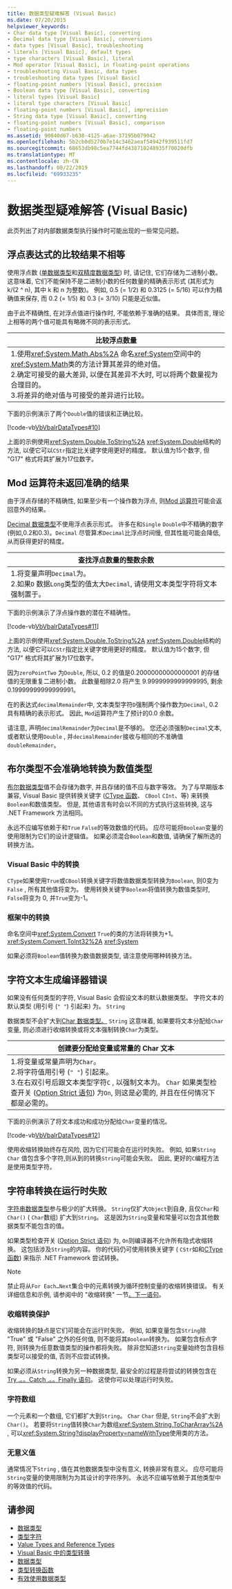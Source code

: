 ```yaml
---
title: 数据类型疑难解答 (Visual Basic)
ms.date: 07/20/2015
helpviewer_keywords:
- Char data type [Visual Basic], converting
- Decimal data type [Visual Basic], conversions
- data types [Visual Basic], troubleshooting
- literals [Visual Basic], default types
- type characters [Visual Basic], literal
- Mod operator [Visual Basic], in floating-point operations
- troubleshooting Visual Basic, data types
- troubleshooting data types [Visual Basic]
- floating-point numbers [Visual Basic], precision
- Boolean data type [Visual Basic], converting
- literal types [Visual Basic]
- literal type characters [Visual Basic]
- floating-point numbers [Visual Basic], imprecision
- String data type [Visual Basic], converting
- floating-point numbers [Visual Basic], comparison
- floating-point numbers
ms.assetid: 90040d67-b630-4125-a6ae-37195b079042
ms.openlocfilehash: 5b2cb0d5270b7e14c3462aeaf54942f939511fd7
ms.sourcegitcommit: 68653db98c5ea7744fd438710248935f70020dfb
ms.translationtype: MT
ms.contentlocale: zh-CN
ms.lasthandoff: 08/22/2019
ms.locfileid: "69933235"
---
```

# <a name="troubleshooting-data-types-visual-basic"></a>数据类型疑难解答 (Visual Basic)
此页列出了对内部数据类型执行操作时可能出现的一些常见问题。  
  
## <a name="floating-point-expressions-do-not-compare-as-equal"></a>浮点表达式的比较结果不相等  
 使用浮点数 ([单数据类型](../../../../visual-basic/language-reference/data-types/single-data-type.md)和[双精度数据类型](../../../../visual-basic/language-reference/data-types/double-data-type.md)) 时, 请记住, 它们存储为二进制小数。 这意味着, 它们不能保持不是二进制小数的任何数量的精确表示形式 (其形式为 k/(2 ^ n), 其中 k 和 n 为整数)。 例如, 0.5 (= 1/2) 和 0.3125 (= 5/16) 可以作为精确值来保存, 而 0.2 (= 1/5) 和 0.3 (= 3/10) 只能是近似值。  
  
 由于此不精确性, 在对浮点值进行操作时, 不能依赖于准确的结果。 具体而言, 理论上相等的两个值可能具有略微不同的表示形式。  
  
| 比较浮点数量 | 
|---| 
|1.使用<xref:System.Math.Abs%2A> 命名<xref:System>空间中的<xref:System.Math>类的方法计算其差异的绝对值。<br />2.确定可接受的最大差异, 以便在其差异不大时, 可以将两个数量视为合理目的。<br />3.将差异的绝对值与可接受的差异进行比较。|  
  
 下面的示例演示了两个`Double`值的错误和正确比较。  
  
 [!code-vb[VbVbalrDataTypes#10](~/samples/snippets/visualbasic/VS_Snippets_VBCSharp/VbVbalrDataTypes/VB/Class1.vb#10)]  
  
 上面的示例使用<xref:System.Double.ToString%2A> <xref:System.Double>结构的方法, 以便它可以`CStr`指定比关键字使用更好的精度。 默认值为15个数字, 但 "G17" 格式将其扩展为17位数字。  
  
## <a name="mod-operator-does-not-return-accurate-result"></a>Mod 运算符未返回准确的结果  
 由于浮点存储的不精确性, 如果至少有一个操作数为浮点, 则[Mod 运算符](../../../../visual-basic/language-reference/operators/mod-operator.md)可能会返回意外的结果。  
  
 [Decimal 数据类型](../../../../visual-basic/language-reference/data-types/decimal-data-type.md)不使用浮点表示形式。 许多在和`Single` `Double`中不精确的数字(例如,0.2和0.3)。`Decimal` 尽管算术`Decimal`比浮点时间慢, 但其性能可能会降低, 从而获得更好的精度。  
  
|查找浮点数量的整数余数|  
|---|  
|1.将变量声明`Decimal`为。<br />2.如果`D` 数据`Long`类型的值太大`Decimal`, 请使用文本类型字符将文本强制置于。|  
  
 下面的示例演示了浮点操作数的潜在不精确性。  
  
 [!code-vb[VbVbalrDataTypes#11](~/samples/snippets/visualbasic/VS_Snippets_VBCSharp/VbVbalrDataTypes/VB/Class1.vb#11)]  
  
 上面的示例使用<xref:System.Double.ToString%2A> <xref:System.Double>结构的方法, 以便它可以`CStr`指定比关键字使用更好的精度。 默认值为15个数字, 但 "G17" 格式将其扩展为17位数字。  
  
 因为`zeroPointTwo` 为`Double`, 所以, 0.2 的值是0.20000000000000001 的存储值的无限重复二进制小数。 此数量相除2.0 将产生 9.9999999999999995, 剩余0.19999999999999991。  
  
 在的表达式`decimalRemainder`中, 文本类型字符`D`强制两个操作数为`Decimal`, 0.2 具有精确的表示形式。 因此, `Mod`运算符产生了预计的0.0 余数。  
  
 请注意, 声明`decimalRemainder`为`Decimal`是不够的。 您还必须强制`Decimal`文本, 或者默认使用`Double` , 并`decimalRemainder`接收与相同的不准确值`doubleRemainder`。  
  
## <a name="boolean-type-does-not-convert-to-numeric-type-accurately"></a>布尔类型不会准确地转换为数值类型  
 [布尔数据类型](../../../../visual-basic/language-reference/data-types/boolean-data-type.md)值不会存储为数字, 并且存储的值不应与数字等效。 为了与早期版本兼容, Visual Basic 提供转换关键字 ([CType 函数](../../../../visual-basic/language-reference/functions/ctype-function.md)、 `CBool` `CInt`、等) 来转换`Boolean`和数值类型。 但是, 其他语言有时会以不同的方式执行这些转换, 这与 .NET Framework 方法相同。  
  
 永远不应编写依赖于和`True` `False`的等效数值的代码。 应尽可能将`Boolean`变量的使用限制为它们的设计逻辑值。 如果必须混合`Boolean`和数值, 请确保了解所选的转换方法。  
  
### <a name="conversion-in-visual-basic"></a>Visual Basic 中的转换  
 `CType`如果使用`True`或`CBool`转换关键字将数值数据类型转换为`Boolean`, 则0变为`False` , 所有其他值将变为。 使用转换关键字`Boolean`将值转换为数值类型时, `False`将变为 0, 并`True`变为-1。  
  
### <a name="conversion-in-the-framework"></a>框架中的转换  
 命名空间中<xref:System.Convert> `True`的类的方法将转换为+1。<xref:System.Convert.ToInt32%2A> <xref:System>  
  
 如果必须将`Boolean`值转换为数值数据类型, 请注意使用哪种转换方法。  
  
## <a name="character-literal-generates-compiler-error"></a>字符文本生成编译器错误  
 如果没有任何类型的字符, Visual Basic 会假设文本的默认数据类型。 字符文本的默认类型 (用引号 (`" "`) 引起来) 为。 `String`  
  
 数据类型不会扩大到[Char 数据类型。](../../../../visual-basic/language-reference/data-types/char-data-type.md) `String` 这意味着, 如果要将文本分配给`Char`变量, 则必须进行收缩转换或将文本强制转换`Char`为类型。  

|创建要分配给变量或常量的 Char 文本|
|---|  
|1.将变量或常量声明为`Char`。<br />2.将字符值用引号 (`" "`) 引起来。<br />3.在右双引号后跟文本类型字符`C` , 以强制文本为。 `Char` 如果类型检查开关 ([Option Strict 语句](../../../../visual-basic/language-reference/statements/option-strict-statement.md)) 为`On`, 则这是必需的, 并且在任何情况下都是必需的。|  
  
 下面的示例演示了将文本成功和成功分配给`Char`变量的情况。  
  
 [!code-vb[VbVbalrDataTypes#12](~/samples/snippets/visualbasic/VS_Snippets_VBCSharp/VbVbalrDataTypes/VB/Class1.vb#12)]  
  
 使用收缩转换始终存在风险, 因为它们可能会在运行时失败。 例如, 如果`String` `Char` 值包含多个字符,则从到的转换`String`可能会失败。 因此, 更好的`C`编程方法是使用类型字符。  
  
## <a name="string-conversion-fails-at-run-time"></a>字符串转换在运行时失败  
 [字符串数据类型](../../../../visual-basic/language-reference/data-types/string-data-type.md)参与极少的扩大转换。 `String`仅扩大`Object`到自身, 且仅`Char`和`Char()` ( `Char`数组) 扩大到`String`。 这是因为`String`变量和常量可以包含其他数据类型不能包含的值。  
  
 如果类型检查开关 ([Option Strict 语句](../../../../visual-basic/language-reference/statements/option-strict-statement.md)) 为, `On`则编译器不允许所有隐式收缩转换。 这包括涉及`String`的内容。 你的代码仍可使用转换关键字 ( `CStr`如和[CType 函数](../../../../visual-basic/language-reference/functions/ctype-function.md)) 来指示 .NET Framework 尝试转换。  
  
> [!NOTE]
> 禁止将从`For Each…Next`集合中的元素转换为循环控制变量的收缩转换错误。 有关详细信息和示例, 请参阅中的 "收缩转换" 一节[。下一语句](../../../../visual-basic/language-reference/statements/for-each-next-statement.md)。  
  
### <a name="narrowing-conversion-protection"></a>收缩转换保护  
 收缩转换的缺点是它们可能会在运行时失败。 例如, 如果变量包含`String`除 "True" 或 "False" 之外的任何值, 则不能将其`Boolean`转换为。 如果包含标点字符, 则转换为任意数值类型的操作都将失败。 除非您知道`String`变量始终包含目标类型可以接受的值, 否则不应尝试转换。  
  
 如果必须从`String`转换为另一种数据类型, 最安全的过程是将尝试的转换包含在[Try .。。Catch .。。Finally 语句](../../../../visual-basic/language-reference/statements/try-catch-finally-statement.md)。 这使你可以处理运行时失败。  
  
### <a name="character-arrays"></a>字符数组  
 一个元素和一个数组, 它们都扩大到`String`。 `Char` `Char` 但是, `String`不会扩大到`Char()`。 若要将`String`值转换`Char`为数组<xref:System.String.ToCharArray%2A> , 可以<xref:System.String?displayProperty=nameWithType>使用类的方法。  
  
### <a name="meaningless-values"></a>无意义值  
 通常情况下`String` , 值在其他数据类型中没有意义, 转换非常有意义。 应尽可能将`String`变量的使用限制为为其设计的字符序列。 永远不应编写依赖于其他类型中的等效值的代码。  
  
## <a name="see-also"></a>请参阅

- [数据类型](../../../../visual-basic/programming-guide/language-features/data-types/index.md)
- [类型字符](../../../../visual-basic/programming-guide/language-features/data-types/type-characters.md)
- [Value Types and Reference Types](../../../../visual-basic/programming-guide/language-features/data-types/value-types-and-reference-types.md)
- [Visual Basic 中的类型转换](../../../../visual-basic/programming-guide/language-features/data-types/type-conversions.md)
- [数据类型](../../../../visual-basic/language-reference/data-types/index.md)
- [类型转换函数](../../../../visual-basic/language-reference/functions/type-conversion-functions.md)
- [有效使用数据类型](../../../../visual-basic/programming-guide/language-features/data-types/efficient-use-of-data-types.md)
